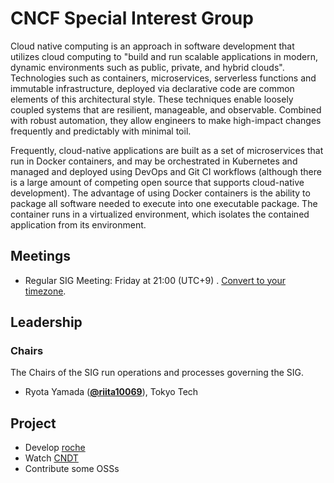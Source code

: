 # CNCF Special Interest Group

Cloud native computing is an approach in software development that utilizes cloud computing to "build and run scalable applications in modern, dynamic environments such as public, private, and hybrid clouds". Technologies such as containers, microservices, serverless functions and immutable infrastructure, deployed via declarative code are common elements of this architectural style.
These techniques enable loosely coupled systems that are resilient, manageable, and observable. Combined with robust automation, they allow engineers to make high-impact changes frequently and predictably with minimal toil.

Frequently, cloud-native applications are built as a set of microservices that run in Docker containers, and may be orchestrated in Kubernetes and managed and deployed using DevOps and Git CI workflows (although there is a large amount of competing open source that supports cloud-native development). The advantage of using Docker containers is the ability to package all software needed to execute into one executable package. The container runs in a virtualized environment, which isolates the contained application from its environment.


## Meetings
* Regular SIG Meeting: Friday at 21:00 (UTC+9) . [Convert to your timezone](http://www.thetimezoneconverter.com/).

## Leadership

### Chairs
The Chairs of the SIG run operations and processes governing the SIG.

* Ryota Yamada  (**[@riita10069](https://github.com/riita10069)**), Tokyo Tech

## Project

- Develop [roche](https://github.com/riita10069/roche)
- Watch [CNDT](https://event.cloudnativedays.jp/)
- Contribute some OSSs
